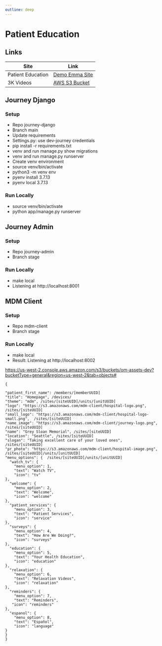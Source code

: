```yaml
---
outline: deep
---
```


# Patient Education

## Links

| Site | Link |
|-------------|-------------|
| Patient Education | [Demo Emma Site](https://demo-emma-admin.independa.com/#/) |
| 3K Videos | [AWS S3 Bucket](https://us-west-2.console.aws.amazon.com/s3/buckets/om-assets-dev?bucketType=general&region=us-west-2&tab=objects#)  |

## Journey Django
### Setup
- Repo journey-django
- Branch main
- Update requirements
- Settings.py: use dev-journey credentials
- pip install -r requirements.txt
- venv and run manage.py show migrations
- venv and run manage.py runserver
- Create venv environment
- source venv/bin/activate
- python3 -m venv env
- pyenv install 3.7.13
- pyenv local 3.7.13

### Run Locally
- source venv/bin/activate
- python app/manage.py runserver

## Journey Admin
### Setup
- Repo journey-admin
- Branch stage

### Run Locally
- make local
- Listening at http://localhost:8001

## MDM Client
### Setup
- Repo mdm-client
- Branch stage

### Run Locally
- make local
- Result: Listening at http://localhost:8002

<!-- kian
simplicity -->

https://us-west-2.console.aws.amazon.com/s3/buckets/om-assets-dev?bucketType=general&region=us-west-2&tab=objects#

```
{

"patient_first_name": /members/[memberUUID]
"title": "Homepage", /devices/
"theme": "mdm", /sites/[siteUUID]/units/[unitUUID] 
"logo": "https://s3.amazonaws.com/mdm-client/hospital-logo.png",  /sites/[siteUUID]
"small_logo": "https://s3.amazonaws.com/mdm-client/hospital-logo-small.png",  /sites/[siteUUID]
"name_image": "https://s3.amazonaws.com/mdm-client/journey-logo.png", /sites/[siteUUID]
"name": "Grey Sloan Memorial", /sites/[siteUUID]
"location": "Seattle", /sites/[siteUUID]
"slogan": "Taking excellent care of your loved ones", /sites/[siteUUID]
"pr_photo": "https://s3.amazonaws.com/mdm-client/hospital-image.png", /sites/[siteUUID]/units/[unitUUID]
"menu_options": {  /sites/[siteUUID]/units/[unitUUID]
  "watch_tv": {
    "menu_option": 1,
    "text": "Watch TV",
    "icon": "tv"
},
  "welcome": {
    "menu_option": 2,
    "text": "Welcome",
    "icon": "welcome"
},
  "patient_services": {
    "menu_option": 3,
    "text": "Patient Services",
    "icon": "service"
},
  "surveys": {
    "menu_option": 4,
    "text": "How Are We Doing?",
    "icon": "surveys"
},
  "education": {
    "menu_option": 5,
    "text": "Your Health Education",
    "icon": "education"
},
  "relaxation": {
    "menu_option": 6,
    "text": "Relaxation Videos",
    "icon": "relaxation"
},
  "reminders": {
    "menu_option": 7,
    "text": "Reminders",
   "icon": "reminders"
},
  "espanol": {
    "menu_option": 8,
    "text": "Español",
    "icon": "language"
}
}
}
```